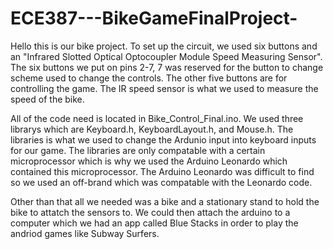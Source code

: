 # ECE387---BikeGameFinalProject-

Hello this is our bike project. 
To set up the circuit, we used six buttons and an "Infrared Slotted Optical Optocoupler Module Speed Measuring Sensor". 
The six buttons we put on pins 2-7, 7 was reserved for the button to change scheme used to change the controls.
The other five buttons are for controlling the game. The IR speed sensor is what we used to measure the speed of the bike. 

All of the code need is located in Bike_Control_Final.ino. We used three librarys which are Keyboard.h, KeyboardLayout.h, and Mouse.h.
The libraries is what we used to change the Ardunio input into keyboard inputs for our game.
The libraries are only compatable with a certain microprocessor which is why we used the Arduino Leonardo which contained this microprocessor.
The Arduino Leonardo was difficult to find so we used an off-brand which was compatable with the Leonardo code. 

Other than that all we needed was a bike and a stationary stand to hold the bike to attatch the sensors to.
We could then attach the arduino to a computer which we had an app called Blue Stacks in order to play the andriod games like Subway Surfers.
